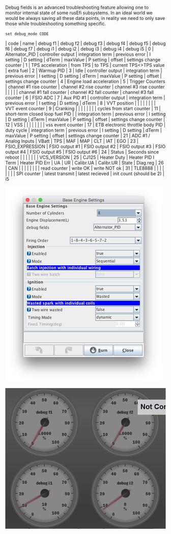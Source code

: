 Debug fields is an advanced troubleshooting feature allowing one to monitor internal state of some rusEfi subsystems. In an ideal world we would be always saving all these data points, in reality we need to only save those while troubleshooting something specific.

`set debug_mode CODE`


| code | name | debug f1 | debug f2 | debug f3 | debug f4 | debug f5 | debug f6 | debug f7 | debug i1 | debug i2 | debug i3 | debug i4 | debug i5
| 0 | Alternator_PID | controller output | integration term | previous error | I setting | D setting | dTerm | maxValue | P setting | offset | settings change counter
| 1 | TPS acceleration | from TPS | to TPS | current TPS<>TPS value | extra fuel
| 2 | Warmup PID | 3 | Idle | controller output | integration term | previous error | I setting | D setting | dTerm | maxValue | P setting | offset | settings change counter
| 4 | Engine load acceleration
| 5 | Trigger Counters | channel #1 rise counter | channel #2 rise counter | channel #3 rise counter | | | | | channel #1 fall counter | channel #2 fall counter | channel #3 fall counter
| 6 | FSIO ADC
| 7 | Aux PID #1 | controller output | integration term | previous error | I setting | D setting | dTerm
| 8 | VVT position | | | | | | | | VVT event counter
| 9 | Cranking | | | | | | | | cycles from start counter
| 11 | short-term closed loop fuel PID | | integration term | previous error | I setting | D setting | dTerm | maxValue | P setting | offset | settings change counter
| 12 | VSS | | | | | | | | vss event counter
| 17 | ETB electronic throttle body PID | duty cycle | integration term | previous error | I setting | D setting | dTerm | maxValue | P setting | offset | settings change counter
| 21 | ADC #1 / Analog Inputs | VBatt | TPS | MAF | MAP | CLT | IAT | EGO
| 23 | FSIO_EXPRESSION | FSIO output #1 | FSIO output #2 | FSIO output #3 | FSIO output #4 | FSIO output #5 | FSIO output #6 
| 24 | Status | Seconds since reboot | | | | | | | VCS_VERSION
| 25 | CJ125 | Heater Duty | Heater PID I Term | Heater PID Err | UA | UR | Calibr.UA | Calibr.UR | State | Diag.reg
| 26 | CAN | | | | | | | | read counter | write OK | write NOT ok
| 31 | TLE8888 | | | | | | | | SPI counter | latest transmit | latest recieved | init count (should be 2) | i5

![Base Engine Settings](Images/1-Base_Engine_Settings.png)

![Debug Gauges](Images/debug_gauges.png)
